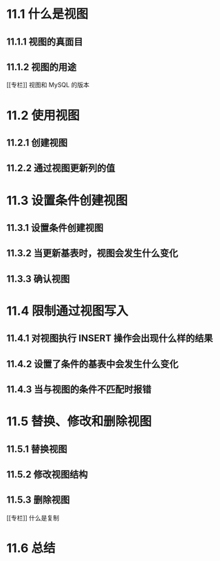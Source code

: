 
# 11.1 什么是视图

## 11.1.1 视图的真面目

## 11.1.2 视图的用途

[[专栏]] 视图和 MySQL 的版本

# 11.2 使用视图

## 11.2.1 创建视图

## 11.2.2 通过视图更新列的值

# 11.3 设置条件创建视图

## 11.3.1 设置条件创建视图

## 11.3.2 当更新基表时，视图会发生什么变化

## 11.3.3 确认视图

# 11.4 限制通过视图写入

## 11.4.1 对视图执行 INSERT 操作会出现什么样的结果

## 11.4.2 设置了条件的基表中会发生什么变化

## 11.4.3 当与视图的条件不匹配时报错

# 11.5 替换、修改和删除视图

## 11.5.1 替换视图

## 11.5.2 修改视图结构

## 11.5.3 删除视图

[[专栏]] 什么是复制

# 11.6 总结
